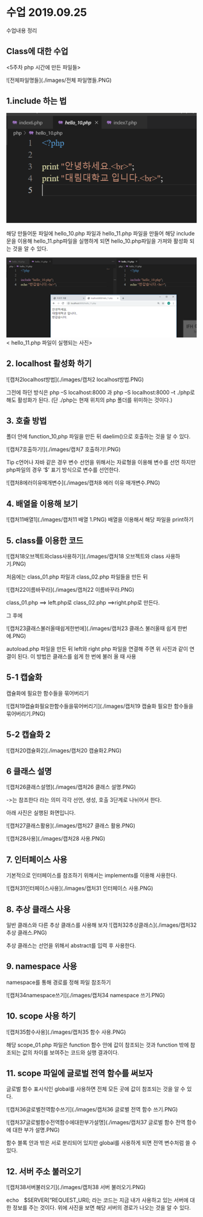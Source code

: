 # 수업 2019.09.25
수업내용 정리 

## Class에 대한 수업

<5주차 php 시간에 만든 파일들>

![전체파일명들](./images/전체 파일명들.PNG)

## 1.include 하는 법 
![hello10일거임](./images/hello10일거임.PNG)

해당 만들어둔 파일에 hello_10.php 파일과 hello_11.php 파일을 만들어 해당 include문을 이용해 hello_11.php파일을 실행하게 되면 hello_10.php파일을 가져와 활성화 되는 것을 알 수 있다.

![캡처](./images/캡처.PNG)
< hello_11.php 파일이 실행되는 사진>

## 2. localhost 활성화 하기

![캡처2localhost방법](./images/캡처2 localhost방법.PNG)

그전에 하던 방식은 php –S localhost:8000 과 php –S localhost:8000 –t ./php로 해도 활성화가 된다.
(단 ./php는 현재 위치의 php 폴더를 위미하는 것이다.)

## 3. 호출 방법
폴더 안에 function_10,php 파일을 만든 뒤 daelim()으로 호출하는 것을 알 수 있다.

![캡처7호출하기!](./images/캡처7 호출하기!.PNG)

Tip c언어나 자바 같은 경우 변수 선언을 위해서는 자료형을 이용해 변수를 선언 하지만 
php파일의 경우 ‘$’ 표기 방식으로 변수를 선언한다.

![캡처8에러이유매개변수](./images/캡처8 에러 이유 매개변수.PNG)

## 4. 배열을 이용해 보기

![캡처11배열1](./images/캡처11 배열 1.PNG)
배열을 이용해서 해당 파일을 print하기

## 5. class를 이용한 코드 

![캡처18오브젝트와class사용하기](./images/캡처18 오브젝트와 class 사용하기.PNG)

처음에는 class_01.php 파일과 class_02.php 파일들을 만든 뒤

![캡처22이름바꾸라](./images/캡처22 이름바꾸라.PNG)

class_01.php ==> left.php로 class_02.php ==>right.php로 만든다.

그 후에 

![캡처23클래스불러올때쉽게한번에](./images/캡처23 클래스 불러올때 쉽게 한번에.PNG)

autoload.php 파일을 만든 뒤 left와 right php 파일을 연결해 주면 위 사진과 같이 연결이 된다. 이 방법은 	클래스를 쉽게 한 번에 불러 올 때 사용


## 5-1 캡술화

캡슐화에 필요한 함수들을 묶어버리기

![캡처19캡슐화필요한함수들을묶어버리기](./images/캡처19 캡슐화 필요한 함수들을 묶어버리기.PNG)

## 5-2 캡슐화 2

![캡처20캡슐화2](./images/캡처20 캡슐화2.PNG)


## 6 클래스 설명 

![캡처26클래스설명](./images/캡처26 클래스 설명.PNG)

->는 참조한다 라는 의미  각각 선언, 생성, 호출 3단계로 나뉘어서 한다.


아래 사진은 실행된 화면입니다.


![캡처27클래스활용](./images/캡처27 클래스 활용.PNG)

![캡처28사용](./images/캡처28 사용.PNG)


## 7. 인터페이스 사용 

기본적으로 인터페이스를 참조하기 위해서는 implements를 이용해 사용한다.

![캡처31인터페이스사용](./images/캡처31 인터페이스 사용.PNG)



## 8. 추상 클래스 사용
일반 클래스와 다른 추상 클래스를 사용해 보자
![캡처32추상클래스](./images/캡처32 추상 클래스.PNG)

추상 클래스는 선언을 위해서 abstract를 입력 후 사용한다.


## 9. namespace 사용 

namespace를 통해 경로를 정해 파일 참조하기

![캡처34namespace쓰기](./images/캡처34 namespace 쓰기.PNG)

## 10. scope 사용 하기 

![캡처35함수사용](./images/캡처35 함수 사용.PNG)

해당 scope_01.php 파일은 function 함수 안에 값이 참조되는 것과 function 밖에 참조되는 값의 차이를 보여주는 코드와 실행 결과이다.

## 11. scope 파일에 글로벌 전역 함수를 써보자

글로벌 함수 표시식인 global를 사용하면 전체 모든 곳에 값이 참조되는 것을 알 수 있다.

![캡처36글로벌전역함수쓰기](./images/캡처36 글로벌 전역 함수 쓰기.PNG)

![캡처37글로벌함수전역함수에대한부가설명](./images/캡처37 글로벌 함수 전역 함수에 대한 부가 설명.PNG)

함수 블록 안과 밖은 서로 분리되어 있지만 global를 사용하게 되면 전역 변수처럼 쓸 수 있다.

## 12. 서버 주소 불러오기

![캡처38서버불러오기](./images/캡처38 서버 불러오기.PNG)

echo　$SERVER[“REQUEST_URI]; 라는 코드는 지금 내가 사용하고 있는 서버에 대한 정보를 주는 것이다.
위에 사진을 보면 해당 서버의 경로가 나오는 것을 알 수 있다.












